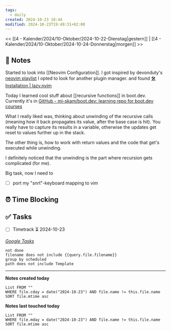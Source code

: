 ```yaml
---
tags:
  - daily
created: 2024-10-23 10:44
modified: 2024-10-23T19:49:31+02:00
---
```

<< [[4 - Kalender/2024/10-Oktober/2024-10-22-Dienstag|gestern]] | [[4 - Kalender/2024/10-Oktober/2024-10-24-Donnerstag|morgen]] >>

## 📝 Notes
Started to look into [[Neovim Configuration]].  I got inspired by devonduty's [neovim playlist](https://www.youtube.com/watch?v=cQ-7ex7je88&list=PLu-ydI-PCl0OEG0ZEqLRRuCrMJGAAI0tW&index=2) 
I opted to look for another plugin manager. and found [🛠️ Installation | lazy.nvim](https://lazy.folke.io/installation)

Today I learned cool stuff about [[recursive functions]] in boot.dev. Currently it's in [GitHub - mi-skam/boot.dev: learning repo for boot.dev courses](https://github.com/mi-skam/boot.dev)

What I really liked was, thinking about unwinding of the recursive calls (meaning how it back propagates its value, after the base case is hit). You really have to capture its results in a variable, otherwise the updates get reset to values further up in the stack.

The other thing is, how to work with return values and the code that get's executed while unwinding. 

I definitely noticed that the unwinding is the part where recursion gets complicated (for me).

Big task, now I need to 
- [ ] port my "snrt"-keyboard mapping to vim

## ⏰ Time Blocking

## ✅ Tasks
- [ ] Timetrack ⏳ 2024-10-23

_[Google Tasks](https://calendar.google.com/calendar/u/0/r/tasks)_
```tasks
not done
filename does not include {{query.file.filename}}
group by scheduled
path does not include Template
```

---

**Notes created today**
```dataview
List FROM "" 
WHERE file.cday = date("2024-10-23") AND file.name != this.file.name
SORT file.mtime asc
```

 **Notes last touched today**
 
```dataview
List FROM "" 
WHERE file.mday = date("2024-10-23") AND file.name != this.file.name
SORT file.mtime asc
```